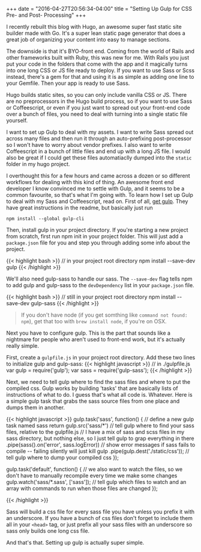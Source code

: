 +++
date = "2016-04-27T20:56:34-04:00"
title = "Setting Up Gulp for CSS Pre- and Post- Processing"
+++

I recently rebuilt this blog with Hugo, an awesome super fast static site builder made with Go. It's a super lean static page generator that does a great job of organizing your content into easy to manage sections.

The downside is that it's BYO-front end. Coming from the world of Rails and other frameworks built with Ruby, this was new for me. With Rails you just put your code in the folders that come with the app and it magically turns into one long CSS or JS file ready to deploy. If you want to use Sass or Scss instead, there's a gem for that and using it is as simple as adding one line to your Gemfile. Then your app is ready to use Sass.

Hugo builds static sites, so you can only include vanilla CSS or JS. There are no preprocessors in the Hugo build process, so if you want to use Sass or Coffeescript, or even if you just want to spread out your front-end code over a bunch of files, you need to deal with turning into a single static file yourself.

I want to set up Gulp to deal with my assets. I want to write Sass spread out across many files and then run it through an auto-prefixing post-processor so I won't have to worry about vendor prefixes. I also want to write Coffeescript in a bunch of little files and end up with a long JS file. I would also be great if I could get these files automatiaclly dumped into the `static` folder in my hugo project.

I overthought this for a few hours and came across a dozen or so different workflows for dealing with this kind of thing. An awesome front end developer I know convinced me to settle with Gulp, and it seems to be a common favourite, so that's what I'm going with. To learn how I set up Gulp to deal with my Sass and Coffeescript, read on. First of all, [get gulp](https://github.com/gulpjs/gulp/blob/master/docs/getting-started.md). They have great instructions in the readme, but basically just run

```
npm install --global gulp-cli
```

Then, install gulp in your project directory. If you're starting a new project from scratch, first run npm init in your project folder. This will just add a `package.json` file for you and step you through adding some info about the project.

{{< highlight bash >}}
// in your project root directory
npm install --save-dev gulp
{{< /highlight >}}

We'll also need gulp-sass to handle our sass. The `--save-dev` flag tells npm to add gulp and gulp-sass to the `devDependency` list in your `package.json` file.

{{< highlight bash >}}
// still in your project root directory
npm install --save-dev gulp-sass
{{< /highlight >}}

>If you don't have node (if you get somthing like `command not found: npm`), get that too with `brew install node`, if you're on OSX.

Next you have to configure gulp. This is the part that sounds like a nightmare for people who aren't used to front-end work, but it's actually really simple.

First, create a `gulpfile.js` in your project root directory. Add these two lines to initialize gulp and gulp-sass:
{{< highlight javascript >}}
// in ./gulpfile.js
var gulp = require('gulp');
var sass = require('gulp-sass');
{{< /highlight >}}

Next, we need to tell gulp where to find the sass files and where to put the compiled css. Gulp works by building 'tasks' that are basically lists of instructions of what to do. I guess that's what all code is. Whatever. Here is a simple gulp task that grabs the sass source files from one place and dumps them in another.

{{< highlight javascript >}}
gulp.task('sass', function() {               // define a new gulp task named sass
  return gulp.src('sass/*')           // tell gulp where to find your sass files, relative to the gulpfile.js
    // I have a mix of sass and scss files in my sass directory, but nothing else, so I just tell gulp to grap everything in there
    .pipe(sass().on('error', sass.logError)) // show error messages if sass fails to compile -- failing silently will just kill gulp
    .pipe(gulp.dest('./static/css'));        // tell gulp where to dump your compiled css
});

gulp.task('default', function() {         // we also want to watch the files, so we don't have to manually recompile every time we make some changes
  gulp.watch('sass/*.sass', ['sass']);    // tell gulp which files to watch and an array with commands to run when those files are changed
});

{{< /highlight >}}

Sass will build a css file for every sass file you have unless you prefix it with an underscore. If you have a bunch of css files don't forget to include them all in your `<head>` tag, or just prefix all your sass files with an underscore so sass only builds one long css file.

And that's that. Setting up gulp is actually super simple.






